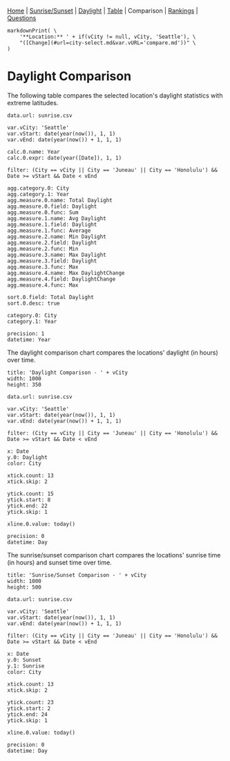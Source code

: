 [Home](#url=README.md) |
[Sunrise/Sunset](#url=sunrise.md) |
[Daylight](#url=daylight.md) |
[Table](#url=daylight-table.md) |
Comparison |
[Rankings](#url=daylight-rank.md) |
[Questions](#url=questions.md)

~~~ markdown-script
markdownPrint( \
    '**Location:** ' + if(vCity != null, vCity, 'Seattle'), \
    "([Change](#url=city-select.md&var.vURL='compare.md'))" \
)
~~~


# Daylight Comparison

The following table compares the selected location's daylight statistics with extreme latitudes.

~~~ data-table
data.url: sunrise.csv

var.vCity: 'Seattle'
var.vStart: date(year(now()), 1, 1)
var.vEnd: date(year(now()) + 1, 1, 1)

calc.0.name: Year
calc.0.expr: date(year([Date]), 1, 1)

filter: (City == vCity || City == 'Juneau' || City == 'Honolulu') && Date >= vStart && Date < vEnd

agg.category.0: City
agg.category.1: Year
agg.measure.0.name: Total Daylight
agg.measure.0.field: Daylight
agg.measure.0.func: Sum
agg.measure.1.name: Avg Daylight
agg.measure.1.field: Daylight
agg.measure.1.func: Average
agg.measure.2.name: Min Daylight
agg.measure.2.field: Daylight
agg.measure.2.func: Min
agg.measure.3.name: Max Daylight
agg.measure.3.field: Daylight
agg.measure.3.func: Max
agg.measure.4.name: Max DaylightChange
agg.measure.4.field: DaylightChange
agg.measure.4.func: Max

sort.0.field: Total Daylight
sort.0.desc: true

category.0: City
category.1: Year

precision: 1
datetime: Year
~~~

The daylight comparison chart compares the locations' daylight (in hours) over time.

~~~ line-chart
title: 'Daylight Comparison - ' + vCity
width: 1000
height: 350

data.url: sunrise.csv

var.vCity: 'Seattle'
var.vStart: date(year(now()), 1, 1)
var.vEnd: date(year(now()) + 1, 1, 1)

filter: (City == vCity || City == 'Juneau' || City == 'Honolulu') && Date >= vStart && Date < vEnd

x: Date
y.0: Daylight
color: City

xtick.count: 13
xtick.skip: 2

ytick.count: 15
ytick.start: 8
ytick.end: 22
ytick.skip: 1

xline.0.value: today()

precision: 0
datetime: Day
~~~

The sunrise/sunset comparison chart compares the locations' sunrise time (in hours) and sunset time
over time.

~~~ line-chart
title: 'Sunrise/Sunset Comparison - ' + vCity
width: 1000
height: 500

data.url: sunrise.csv

var.vCity: 'Seattle'
var.vStart: date(year(now()), 1, 1)
var.vEnd: date(year(now()) + 1, 1, 1)

filter: (City == vCity || City == 'Juneau' || City == 'Honolulu') && Date >= vStart && Date < vEnd

x: Date
y.0: Sunset
y.1: Sunrise
color: City

xtick.count: 13
xtick.skip: 2

ytick.count: 23
ytick.start: 2
ytick.end: 24
ytick.skip: 1

xline.0.value: today()

precision: 0
datetime: Day
~~~
